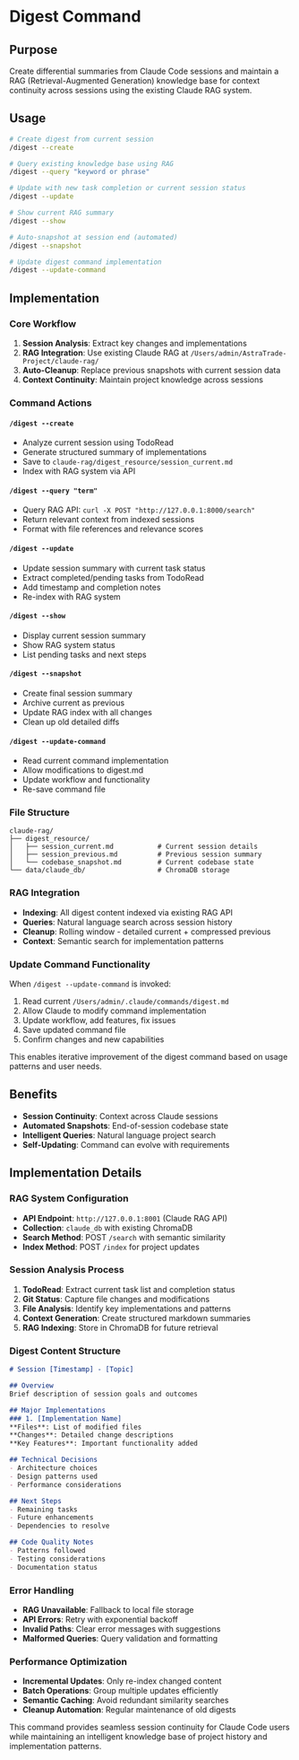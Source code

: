 # Digest Command

## Purpose
Create differential summaries from Claude Code sessions and maintain a RAG (Retrieval-Augmented Generation) knowledge base for context continuity across sessions using the existing Claude RAG system.

## Usage
```bash
# Create digest from current session
/digest --create

# Query existing knowledge base using RAG
/digest --query "keyword or phrase"

# Update with new task completion or current session status
/digest --update

# Show current RAG summary
/digest --show

# Auto-snapshot at session end (automated)
/digest --snapshot

# Update digest command implementation
/digest --update-command
```

## Implementation

### Core Workflow
1. **Session Analysis**: Extract key changes and implementations
2. **RAG Integration**: Use existing Claude RAG at `/Users/admin/AstraTrade-Project/claude-rag/`
3. **Auto-Cleanup**: Replace previous snapshots with current session data
4. **Context Continuity**: Maintain project knowledge across sessions

### Command Actions

#### `/digest --create`
- Analyze current session using TodoRead
- Generate structured summary of implementations
- Save to `claude-rag/digest_resource/session_current.md`
- Index with RAG system via API

#### `/digest --query "term"`
- Query RAG API: `curl -X POST "http://127.0.0.1:8000/search"`
- Return relevant context from indexed sessions
- Format with file references and relevance scores

#### `/digest --update`
- Update session summary with current task status
- Extract completed/pending tasks from TodoRead
- Add timestamp and completion notes
- Re-index with RAG system

#### `/digest --show`
- Display current session summary
- Show RAG system status
- List pending tasks and next steps

#### `/digest --snapshot`
- Create final session summary
- Archive current as previous
- Update RAG index with all changes
- Clean up old detailed diffs

#### `/digest --update-command`
- Read current command implementation
- Allow modifications to digest.md
- Update workflow and functionality
- Re-save command file

### File Structure
```
claude-rag/
├── digest_resource/
│   ├── session_current.md           # Current session details
│   ├── session_previous.md          # Previous session summary
│   └── codebase_snapshot.md         # Current codebase state
└── data/claude_db/                  # ChromaDB storage
```

### RAG Integration
- **Indexing**: All digest content indexed via existing RAG API
- **Queries**: Natural language search across session history
- **Cleanup**: Rolling window - detailed current + compressed previous
- **Context**: Semantic search for implementation patterns

### Update Command Functionality
When `/digest --update-command` is invoked:
1. Read current `/Users/admin/.claude/commands/digest.md`
2. Allow Claude to modify command implementation
3. Update workflow, add features, fix issues
4. Save updated command file
5. Confirm changes and new capabilities

This enables iterative improvement of the digest command based on usage patterns and user needs.

## Benefits
- **Session Continuity**: Context across Claude sessions
- **Automated Snapshots**: End-of-session codebase state
- **Intelligent Queries**: Natural language project search
- **Self-Updating**: Command can evolve with requirements

## Implementation Details

### RAG System Configuration
- **API Endpoint**: `http://127.0.0.1:8001` (Claude RAG API)
- **Collection**: `claude_db` with existing ChromaDB
- **Search Method**: POST `/search` with semantic similarity
- **Index Method**: POST `/index` for project updates

### Session Analysis Process
1. **TodoRead**: Extract current task list and completion status
2. **Git Status**: Capture file changes and modifications
3. **File Analysis**: Identify key implementations and patterns
4. **Context Generation**: Create structured markdown summaries
5. **RAG Indexing**: Store in ChromaDB for future retrieval

### Digest Content Structure
```markdown
# Session [Timestamp] - [Topic]

## Overview
Brief description of session goals and outcomes

## Major Implementations
### 1. [Implementation Name]
**Files**: List of modified files
**Changes**: Detailed change descriptions
**Key Features**: Important functionality added

## Technical Decisions
- Architecture choices
- Design patterns used
- Performance considerations

## Next Steps
- Remaining tasks
- Future enhancements
- Dependencies to resolve

## Code Quality Notes
- Patterns followed
- Testing considerations
- Documentation status
```

### Error Handling
- **RAG Unavailable**: Fallback to local file storage
- **API Errors**: Retry with exponential backoff
- **Invalid Paths**: Clear error messages with suggestions
- **Malformed Queries**: Query validation and formatting

### Performance Optimization
- **Incremental Updates**: Only re-index changed content
- **Batch Operations**: Group multiple updates efficiently
- **Semantic Caching**: Avoid redundant similarity searches
- **Cleanup Automation**: Regular maintenance of old digests

This command provides seamless session continuity for Claude Code users while maintaining an intelligent knowledge base of project history and implementation patterns.